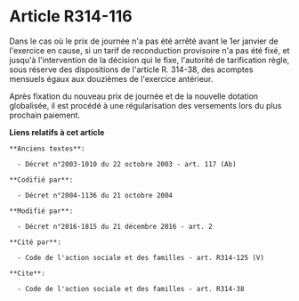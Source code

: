 # Article R314-116

Dans le cas où le prix de journée n'a pas été arrêté avant le 1er janvier de l'exercice en cause, si un tarif de reconduction
provisoire n'a pas été fixé, et jusqu'à l'intervention de la décision qui le fixe, l'autorité de tarification règle, sous
réserve des dispositions de l'article R. 314-38, des acomptes mensuels égaux aux douzièmes de l'exercice antérieur. 

Après fixation du nouveau prix de journée et de la nouvelle dotation globalisée, il est procédé à une régularisation des
versements lors du plus prochain paiement.

**Liens relatifs à cet article**

	**Anciens textes**:

	  - Décret n°2003-1010 du 22 octobre 2003 - art. 117 (Ab)

	**Codifié par**:

	  - Décret n°2004-1136 du 21 octobre 2004

	**Modifié par**:

	  - Décret n°2016-1815 du 21 décembre 2016 - art. 2

	**Cité par**:

	  - Code de l'action sociale et des familles - art. R314-125 (V)

	**Cite**:

	  - Code de l'action sociale et des familles - art. R314-38
